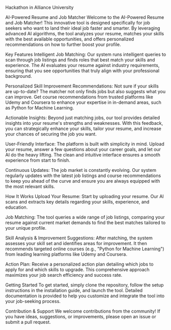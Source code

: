 
Hackathon in Alliance University

AI-Powered Resume and Job Matcher
Welcome to the AI-Powered Resume and Job Matcher! This innovative tool is designed specifically for job seekers who want to land their ideal job faster and smarter. By leveraging advanced AI algorithms, the tool analyzes your resume, matches your skills with the best available opportunities, and offers personalized recommendations on how to further boost your profile.

Key Features
Intelligent Job Matching:
Our system runs intelligent queries to scan through job listings and finds roles that best match your skills and experience. The AI evaluates your resume against industry requirements, ensuring that you see opportunities that truly align with your professional background.

Personalized Skill Improvement Recommendations:
Not sure if your skills are up-to-date? The matcher not only finds jobs but also suggests what you can improve. Get course recommendations from trusted platforms like Udemy and Coursera to enhance your expertise in in-demand areas, such as Python for Machine Learning.

Actionable Insights:
Beyond just matching jobs, our tool provides detailed insights into your resume's strengths and weaknesses. With this feedback, you can strategically enhance your skills, tailor your resume, and increase your chances of securing the job you want.

User-Friendly Interface:
The platform is built with simplicity in mind. Upload your resume, answer a few questions about your career goals, and let our AI do the heavy lifting. The clean and intuitive interface ensures a smooth experience from start to finish.

Continuous Updates:
The job market is constantly evolving. Our system regularly updates with the latest job listings and course recommendations to keep you ahead of the curve and ensure you are always equipped with the most relevant skills.

How It Works
Upload Your Resume:
Start by uploading your resume. Our AI scans and extracts key details regarding your skills, experience, and education.

Job Matching:
The tool queries a wide range of job listings, comparing your resume against current market demands to find the best matches tailored to your unique profile.

Skill Analysis & Improvement Suggestions:
After matching, the system assesses your skill set and identifies areas for improvement. It then recommends targeted online courses (e.g., "Python for Machine Learning") from leading learning platforms like Udemy and Coursera.

Action Plan:
Receive a personalized action plan detailing which jobs to apply for and which skills to upgrade. This comprehensive approach maximizes your job search efficiency and success rate.

Getting Started
To get started, simply clone the repository, follow the setup instructions in the installation guide, and launch the tool. Detailed documentation is provided to help you customize and integrate the tool into your job-seeking process.

Contribution & Support
We welcome contributions from the community! If you have ideas, suggestions, or improvements, please open an issue or submit a pull request. 
